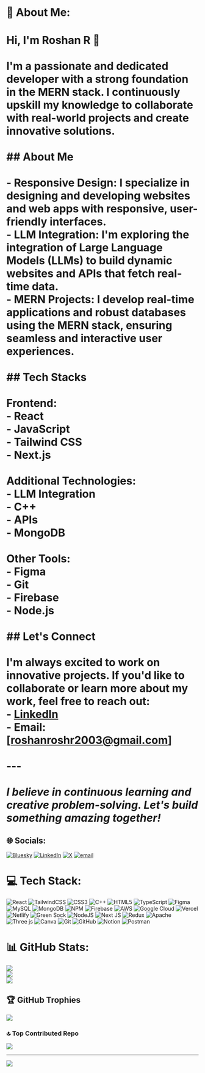 # 💫 About Me:
# Hi, I'm Roshan R 👋<br><br>I'm a passionate and dedicated developer with a strong foundation in the MERN stack. I continuously upskill my knowledge to collaborate with real-world projects and create innovative solutions.<br><br>## About Me<br><br>- **Responsive Design:** I specialize in designing and developing websites and web apps with responsive, user-friendly interfaces.<br>- **LLM Integration:** I'm exploring the integration of Large Language Models (LLMs) to build dynamic websites and APIs that fetch real-time data.<br>- **MERN Projects:** I develop real-time applications and robust databases using the MERN stack, ensuring seamless and interactive user experiences.<br><br>## Tech Stacks<br><br>**Frontend:**  <br>- React  <br>- JavaScript  <br>- Tailwind CSS  <br>- Next.js  <br><br>**Additional Technologies:**  <br>- LLM Integration  <br>- C++  <br>- APIs  <br>- MongoDB  <br><br>**Other Tools:**  <br>- Figma  <br>- Git  <br>- Firebase  <br>- Node.js  <br><br>## Let's Connect<br><br>I'm always excited to work on innovative projects. If you'd like to collaborate or learn more about my work, feel free to reach out:  <br>- [LinkedIn](www.linkedin.com/in/roshhanr)  <br>- Email: [roshanroshr2003@gmail.com]<br><br>---<br><br>*I believe in continuous learning and creative problem-solving. Let's build something amazing together!*<br>


## 🌐 Socials:
[![Bluesky](https://img.shields.io/badge/bluesky-0285FF?style=for-the-badge&logo=bluesky&logoColor=%23FFFFFF)](https://bsky.app/profile/roshhanr) [![LinkedIn](https://img.shields.io/badge/LinkedIn-%230077B5.svg?logo=linkedin&logoColor=white)](https://linkedin.com/in/roshhanr) [![X](https://img.shields.io/badge/X-black.svg?logo=X&logoColor=white)](https://x.com/roshnnr) [![email](https://img.shields.io/badge/Email-D14836?logo=gmail&logoColor=white)](mailto:roshanroshr2003@gmail.com) 

# 💻 Tech Stack:
![React](https://img.shields.io/badge/react-%2320232a.svg?style=for-the-badge&logo=react&logoColor=%2361DAFB) ![TailwindCSS](https://img.shields.io/badge/tailwindcss-%2338B2AC.svg?style=for-the-badge&logo=tailwind-css&logoColor=white) ![CSS3](https://img.shields.io/badge/css3-%231572B6.svg?style=for-the-badge&logo=css3&logoColor=white) ![C++](https://img.shields.io/badge/c++-%2300599C.svg?style=for-the-badge&logo=c%2B%2B&logoColor=white) ![HTML5](https://img.shields.io/badge/html5-%23E34F26.svg?style=for-the-badge&logo=html5&logoColor=white) ![TypeScript](https://img.shields.io/badge/typescript-%23007ACC.svg?style=for-the-badge&logo=typescript&logoColor=white) ![Figma](https://img.shields.io/badge/figma-%23F24E1E.svg?style=for-the-badge&logo=figma&logoColor=white) ![MySQL](https://img.shields.io/badge/mysql-4479A1.svg?style=for-the-badge&logo=mysql&logoColor=white) ![MongoDB](https://img.shields.io/badge/MongoDB-%234ea94b.svg?style=for-the-badge&logo=mongodb&logoColor=white) ![NPM](https://img.shields.io/badge/NPM-%23CB3837.svg?style=for-the-badge&logo=npm&logoColor=white) ![Firebase](https://img.shields.io/badge/firebase-%23039BE5.svg?style=for-the-badge&logo=firebase) ![AWS](https://img.shields.io/badge/AWS-%23FF9900.svg?style=for-the-badge&logo=amazon-aws&logoColor=white) ![Google Cloud](https://img.shields.io/badge/GoogleCloud-%234285F4.svg?style=for-the-badge&logo=google-cloud&logoColor=white) ![Vercel](https://img.shields.io/badge/vercel-%23000000.svg?style=for-the-badge&logo=vercel&logoColor=white) ![Netlify](https://img.shields.io/badge/netlify-%23000000.svg?style=for-the-badge&logo=netlify&logoColor=#00C7B7) ![Green Sock](https://img.shields.io/badge/green%20sock-88CE02?style=for-the-badge&logo=greensock&logoColor=white) ![NodeJS](https://img.shields.io/badge/node.js-6DA55F?style=for-the-badge&logo=node.js&logoColor=white) ![Next JS](https://img.shields.io/badge/Next-black?style=for-the-badge&logo=next.js&logoColor=white) ![Redux](https://img.shields.io/badge/redux-%23593d88.svg?style=for-the-badge&logo=redux&logoColor=white) ![Apache](https://img.shields.io/badge/apache-%23D42029.svg?style=for-the-badge&logo=apache&logoColor=white) ![Three js](https://img.shields.io/badge/threejs-black?style=for-the-badge&logo=three.js&logoColor=white) ![Canva](https://img.shields.io/badge/Canva-%2300C4CC.svg?style=for-the-badge&logo=Canva&logoColor=white) ![Git](https://img.shields.io/badge/git-%23F05033.svg?style=for-the-badge&logo=git&logoColor=white) ![GitHub](https://img.shields.io/badge/github-%23121011.svg?style=for-the-badge&logo=github&logoColor=white) ![Notion](https://img.shields.io/badge/Notion-%23000000.svg?style=for-the-badge&logo=notion&logoColor=white) ![Postman](https://img.shields.io/badge/Postman-FF6C37?style=for-the-badge&logo=postman&logoColor=white)
# 📊 GitHub Stats:
![](https://github-readme-stats.vercel.app/api?username=roshhanr&theme=dark&hide_border=false&include_all_commits=true&count_private=true)<br/>
![](https://nirzak-streak-stats.vercel.app/?user=roshhanr&theme=dark&hide_border=false)<br/>
![](https://github-readme-stats.vercel.app/api/top-langs/?username=roshhanr&theme=dark&hide_border=false&include_all_commits=true&count_private=true&layout=compact)

## 🏆 GitHub Trophies
![](https://github-profile-trophy.vercel.app/?username=roshhanr&theme=radical&no-frame=true&no-bg=false&margin-w=4)

### 🔝 Top Contributed Repo
![](https://github-contributor-stats.vercel.app/api?username=roshhanr&limit=5&theme=dark&combine_all_yearly_contributions=true)

---
[![](https://visitcount.itsvg.in/api?id=roshhanr&icon=0&color=0)](https://visitcount.itsvg.in)

<!-- Proudly created with GPRM ( https://gprm.itsvg.in ) -->
